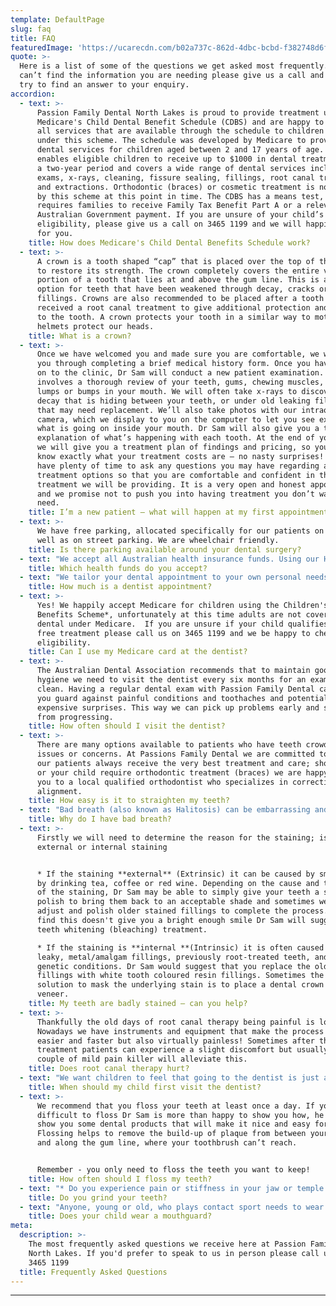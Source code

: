 ```yaml
---
template: DefaultPage
slug: faq
title: FAQ
featuredImage: 'https://ucarecdn.com/b02a737c-862d-4dbc-bcbd-f382748d6f96/'
quote: >-
  Here is a list of some of the questions we get asked most frequently. If you
  can’t find the information you are needing please give us a call and we will
  try to find an answer to your enquiry.
accordion:
  - text: >-
      Passion Family Dental North Lakes is proud to provide treatment using
      Medicare's Child Dental Benefit Schedule (CDBS) and are happy to bulk bill
      all services that are available through the schedule to children eligible
      under this scheme. The schedule was developed by Medicare to provide
      dental services for children aged between 2 and 17 years of age. It
      enables eligible children to receive up to $1000 in dental treatment over
      a two-year period and covers a wide range of dental services including
      exams, x-rays, cleaning, fissure sealing, fillings, root canal treatments
      and extractions. Orthodontic (braces) or cosmetic treatment is not covered
      by this scheme at this point in time. The CDBS has a means test, which
      requires families to receive Family Tax Benefit Part A or a relevant
      Australian Government payment. If you are unsure of your child’s
      eligibility, please give us a call on 3465 1199 and we will happily check
      for you.
    title: How does Medicare's Child Dental Benefits Schedule work?
  - text: >-
      A crown is a tooth shaped “cap” that is placed over the top of the tooth
      to restore its strength. The crown completely covers the entire visible
      portion of a tooth that lies at and above the gum line. This is a great
      option for teeth that have been weakened through decay, cracks or
      fillings. Crowns are also recommended to be placed after a tooth has
      received a root canal treatment to give additional protection and strength
      to the tooth. A crown protects your tooth in a similar way to motorcycle
      helmets protect our heads.
    title: What is a crown?
  - text: >-
      Once we have welcomed you and made sure you are comfortable, we will guide
      you through completing a brief medical history form. Once you have moved
      on to the clinic, Dr Sam will conduct a new patient examination. This
      involves a thorough review of your teeth, gums, chewing muscles, and any
      lumps or bumps in your mouth. We will often take x-rays to discover any
      decay that is hiding between your teeth, or under old leaking fillings
      that may need replacement. We’ll also take photos with our intraoral
      camera, which we display to you on the computer to let you see exactly
      what is going on inside your mouth. Dr Sam will also give you a thorough
      explanation of what’s happening with each tooth. At the end of your visit,
      we will give you a treatment plan of findings and pricing, so you will
      know exactly what your treatment costs are – no nasty surprises! You will
      have plenty of time to ask any questions you may have regarding any
      treatment options so that you are comfortable and confident in the
      treatment we will be providing. It is a very open and honest appointment
      and we promise not to push you into having treatment you don’t want or
      need.
    title: I’m a new patient – what will happen at my first appointment?
  - text: >-
      We have free parking, allocated specifically for our patients on site, as
      well as on street parking. We are wheelchair friendly.
    title: Is there parking available around your dental surgery?
  - text: "We accept all Australian health insurance funds. Using our HICAPS facility we will be able to help you to claim back the cover immediately; just bring in your health fund card and leave the rest to us! All you need to do is pay the remaining balance. Nice and easy!\r\n\nWe are preferred provider for HCF. This means that patients with HCF membership under the HCF More For Teeth program, are able to get 100% back on (depending on your level of cover),  all preventative services such as one or two dental examinations per calendar year professional teeth cleaning, fluoride treatment, diagnostic X-rays and custom made sports mouth-guards."
    title: Which health funds do you accept?
  - text: "We tailor your dental appointment to your own personal needs, therefore we can’t predict what dental treatment you’ll need in advance. Instead, we’ll arrange an initial consultation for our dentist to meet you and your teeth. \r\r\n\nThe standard cost of a comprehensive examination, in which we review of your teeth, gums, chewing muscles, and any lumps or bumps in your mouth, take photos with our intraoral camera, which we then display to you on the chair-side monitor to let you see exactly what is going on inside your mouth, is $70. From this exam we can then provide you with a detailed costing of any of the treatments you will have discussed with Dr Sam. This price is before we process any health fund refunds so you may find your exam costs considerably less (depending on your level of insurance cover)."
    title: How much is a dentist appointment?
  - text: >-
      Yes! We happily accept Medicare for children using the Children's Dental
      Benefits Scheme*, unfortunately at this time adults are not covered for
      dental under Medicare.  If you are unsure if your child qualifies for this
      free treatment please call us on 3465 1199 and we be happy to check their
      eligibility.
    title: Can I use my Medicare card at the dentist?
  - text: >-
      The Australian Dental Association recommends that to maintain good oral
      hygiene we need to visit the dentist every six months for an exam and
      clean. Having a regular dental exam with Passion Family Dental can help
      you guard against painful conditions and toothaches and potentially avoid
      expensive surprises. This way we can pick up problems early and stop decay
      from progressing.
    title: How often should I visit the dentist?
  - text: >-
      There are many options available to patients who have teeth crowding
      issues or concerns. At Passions Family Dental we are committed to ensuring
      our patients always receive the very best treatment and care; should you
      or your child require orthodontic treatment (braces) we are happy to refer
      you to a local qualified orthodontist who specializes in correcting teeth
      alignment.
    title: How easy is it to straighten my teeth?
  - text: "Bad breath (also known as Halitosis) can be embarrassing and unpleasant for those around you. The most common reasons for bad breath are: decay, gum disease, infection, dry mouth or smoking. Some chronic illnesses can also cause bad breath.\r\n\nTo try to avoid bad breath we recommend that you brush your teeth at least twice a day, remembering to floss in between your teeth to ensure all tooth surfaces are as clean as possible. Keeping yourself hydrated is vitally important so make sure you drink plenty of water and even try chewing sugarless gum. \r\n\nIf the bad breath continues, we suggest that you come in for a chat with Dr Sam and he can help you track down the reason for the problem. With a professional clean and a comprehensive examination, he can then determine if it is a tooth or gum issue and advise you what your next steps are. He can teach you correct cleaning techniques so that you can continue your care at home and hopefully avoid similar situations/conditions in the future.  When necessary Dr Sam can refer you to a medical provider to follow up health concerns."
    title: Why do I have bad breath?
  - text: >-
      Firstly we will need to determine the reason for the staining; is it
      external or internal staining


      * If the staining **external** (Extrinsic) it can be caused by smoking or
      by drinking tea, coffee or red wine. Depending on the cause and the depth
      of the staining, Dr Sam may be able to simply give your teeth a scale and
      polish to bring them back to an acceptable shade and sometimes we need to
      adjust and polish older stained fillings to complete the process. If we
      find this doesn't give you a bright enough smile Dr Sam will suggest a
      teeth whitening (bleaching) treatment. 

      * If the staining is **internal **(Intrinsic) it is often caused by old,
      leaky, metal/amalgam fillings, previously root-treated teeth, and other
      genetic conditions. Dr Sam would suggest that you replace the old metal
      fillings with white tooth coloured resin fillings. Sometimes the best
      solution to mask the underlying stain is to place a dental crown or
      veneer.
    title: My teeth are badly stained – can you help?
  - text: >-
      Thankfully the old days of root canal therapy being painful is long gone!
      Nowadays we have instruments and equipment that make the process not only
      easier and faster but also virtually painless! Sometimes after the
      treatment patients can experience a slight discomfort but usually taking a
      couple of mild pain killer will alleviate this.
    title: Does root canal therapy hurt?
  - text: "We want children to feel that going to the dentist is just a part of their everyday life and to have them avoid the fear that some adults experience when going to the dentist. Bring them with you when you come in for your treatment, or when an older brother or sister come in. We can give them a ride in the chair and make the entire experience a fun one. We never push treatment on to a child, we take things nice and easy. At Passion Family Dental we recommend that children first visit a dentist when their baby teeth start to come through. This should be before their second birthday.\r\n\n\r\n\nRemember that even if your baby’s teeth are yet to come through, you can still care for their oral health by wiping their gums with a clean, wet cloth; this will make it easier for when their teeth do erupt as they will be used to having something cleaning their gums."
    title: When should my child first visit the dentist?
  - text: >-
      We recommend that you floss your teeth at least once a day. If you find it
      difficult to floss Dr Sam is more than happy to show you how, he can also
      show you some dental products that will make it nice and easy for you.
      Flossing helps to remove the build-up of plaque from between your teeth
      and along the gum line, where your toothbrush can’t reach.


      Remember - you only need to floss the teeth you want to keep!
    title: How often should I floss my teeth?
  - text: "* Do you experience pain or stiffness in your jaw or temple when you first wake up? \r \n* Maybe your partner has told you that you make grinding sounds with your teeth while you are asleep. \r\n* Are you aware of clenching your jaw when you are angry, anxious or concentrating? \r\n* Are your teeth sensitive and do you experience regular headache, jaw joint or ear pain?\r\n* Have you noticed your teeth are getting wobbly or that you have chipped the enamel off your teeth?\r\n* Do you have raised tissue on the inside of your cheeks cause by cheek biting?\r\n\nIf you answered “yes” to some of these then chances are that you are a tooth grinder! Tooth grinding, or Bruxism, can have several causes such as: emotional stress and anxiety, mental concentration, nutritional deficiency or dehydration, incorrect tooth alignment etc.  \r\n\nIf you are experiencing any of the above symptoms and think that you maybe grinding your teeth, we suggest that you come in and see us at Passion Family Dental as soon as possible. Dr Sam will carry out a comprehensive examination of your teeth and will possibly take x-rays to check how severe the problem is and how much damage has been done to the teeth and supportive bone.  He may suggest some therapy to help assist in the removal or the reduction of the habit and may advise you to wear a night guard (splint) to help alleviate the problem."
    title: Do you grind your teeth?
  - text: "Anyone, young or old, who plays contact sport needs to wear a mouthguard both during competition and in training sessions. Dental injuries can be very painful and sometimes quite expensive and having your child wear a mouthguard can help them avoid potentially a lifetime of dental treatment and expenses.  \r\n\nMouthguards are made and designed to absorb the shock of a hit to the jaw and to protect the teeth and soft tissue. Loose fitting, over the counter mouthguards can be uncomfortable to wear and can easily be dislodged just when they are needed the most. The custom made mouthguards that we provide our patients at Passion Family Dental offer more protection, more coverage and fit more securely, ensuring more comfortable wear."
    title: Does your child wear a mouthguard?
meta:
  description: >-
    The most frequently asked questions we receive here at Passion Family Dental
    North Lakes. If you'd prefer to speak to us in person please call us on (07)
    3465 1199
  title: Frequently Asked Questions
---
```

****
